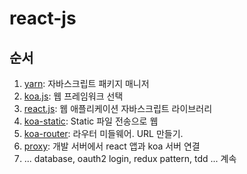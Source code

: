 # react-js

## 순서

1. [yarn](docs/001.yarn.md): 자바스크립트 패키지 매니저
1. [koa.js](docs/002.koa.md): 웹 프레임워크 선택
1. [react.js](docs/003.react.md): 웹 애플리케이션 자바스크립트 라이브러리
1. [koa-static](docs/004.koa-static.md): Static 파일 전송으로 웹
1. [koa-router](docs/005.koa-router.md): 라우터 미들웨어. URL 만들기.
1. [proxy](docs/006.react-proxy.md): 개발 서버에서 react 앱과 koa 서버 연결
1. ... database, oauth2 login, redux pattern, tdd ... 계속
